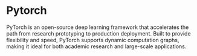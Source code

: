 # Pytorch
PyTorch is an open-source deep learning framework that accelerates the path from research prototyping to production deployment. Built to provide flexibility and speed, PyTorch supports dynamic computation graphs, making it ideal for both academic research and large-scale applications. 

